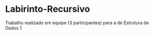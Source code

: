 # Labirinto-Recursivo
Trabalho realizado em equipe (3 participantes) para a de Estrutura de Dados 1
